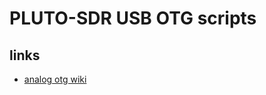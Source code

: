 # PLUTO-SDR USB OTG scripts
## links
* [analog otg wiki](https://wiki.analog.com/university/tools/pluto/devs/usb_otg)